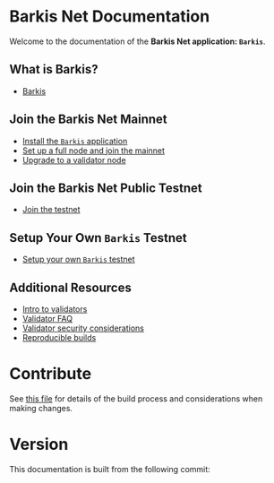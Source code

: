 # Barkis Net Documentation

Welcome to the documentation of the **Barkis Net application: `Barkis`**.

## What is Barkis?

- [Barkis](./what-is-barkis.md)

## Join the Barkis Net Mainnet

- [Install the `Barkis` application](./installation.md)
- [Set up a full node and join the mainnet](./join-mainnet.md)
- [Upgrade to a validator node](./validators/validator-setup.md)

## Join the Barkis Net Public Testnet

- [Join the testnet](./join-testnet.md)

## Setup Your Own `Barkis` Testnet

- [Setup your own `Barkis` testnet](./deploy-testnet.md)

## Additional Resources

- [Intro to validators](./validators/overview.md)
- [Validator FAQ](./validators/validator-faq.md)
- [Validator security considerations](./validators/security.md)
- [Reproducible builds](./reproducible-builds.md)

# Contribute

See [this file](https://github.com/barkisnet/barkis/blob/master/docs/DOCS_README.md) for details of the build process and
considerations when making changes.

# Version

 This documentation is built from the following commit:
